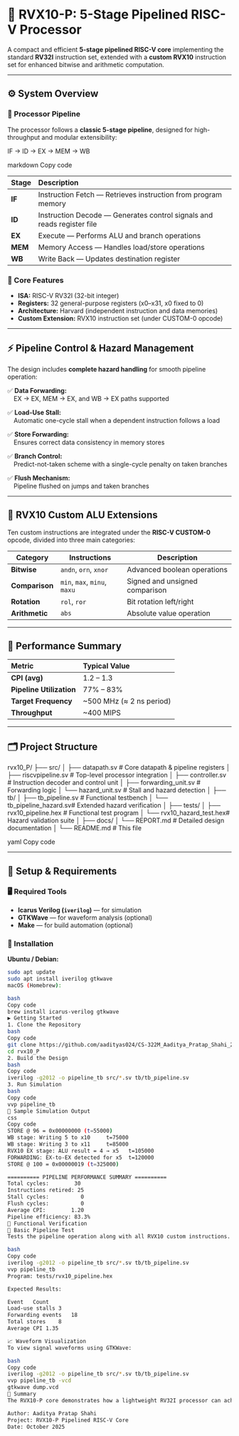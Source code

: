 # 🧠 RVX10-P: 5-Stage Pipelined RISC-V Processor

A compact and efficient **5-stage pipelined RISC-V core** implementing the standard **RV32I** instruction set, extended with a **custom RVX10** instruction set for enhanced bitwise and arithmetic computation.

---

## ⚙️ System Overview

### 🧩 Processor Pipeline
The processor follows a **classic 5-stage pipeline**, designed for high-throughput and modular extensibility:

IF → ID → EX → MEM → WB

markdown
Copy code

| Stage | Description |
|:------|:-------------|
| **IF** | Instruction Fetch — Retrieves instruction from program memory |
| **ID** | Instruction Decode — Generates control signals and reads register file |
| **EX** | Execute — Performs ALU and branch operations |
| **MEM** | Memory Access — Handles load/store operations |
| **WB** | Write Back — Updates destination register |

### 💾 Core Features
- **ISA:** RISC-V RV32I (32-bit integer)
- **Registers:** 32 general-purpose registers (x0–x31, x0 fixed to 0)
- **Architecture:** Harvard (independent instruction and data memories)
- **Custom Extension:** RVX10 instruction set (under CUSTOM-0 opcode)

---

## ⚡ Pipeline Control & Hazard Management

The design includes **complete hazard handling** for smooth pipeline operation:

✅ **Data Forwarding:**  
 EX → EX, MEM → EX, and WB → EX paths supported  

✅ **Load-Use Stall:**  
 Automatic one-cycle stall when a dependent instruction follows a load  

✅ **Store Forwarding:**  
 Ensures correct data consistency in memory stores  

✅ **Branch Control:**  
 Predict-not-taken scheme with a single-cycle penalty on taken branches  

✅ **Flush Mechanism:**  
 Pipeline flushed on jumps and taken branches  

---

## 🧮 RVX10 Custom ALU Extensions

Ten custom instructions are integrated under the **RISC-V CUSTOM-0** opcode, divided into three main categories:

| Category | Instructions | Description |
|-----------|---------------|-------------|
| **Bitwise** | `andn`, `orn`, `xnor` | Advanced boolean operations |
| **Comparison** | `min`, `max`, `minu`, `maxu` | Signed and unsigned comparison |
| **Rotation** | `rol`, `ror` | Bit rotation left/right |
| **Arithmetic** | `abs` | Absolute value operation |

---

## 🚀 Performance Summary

| Metric | Typical Value |
|:-------|:---------------|
| **CPI (avg)** | 1.2 – 1.3 |
| **Pipeline Utilization** | 77% – 83% |
| **Target Frequency** | ~500 MHz (≈ 2 ns period) |
| **Throughput** | ~400 MIPS |

---

## 🗂️ Project Structure

rvx10_P/
├── src/
│ ├── datapath.sv # Core datapath & pipeline registers
│ ├── riscvpipeline.sv # Top-level processor integration
│ ├── controller.sv # Instruction decoder and control unit
│ ├── forwarding_unit.sv # Forwarding logic
│ └── hazard_unit.sv # Stall and hazard detection
│
├── tb/
│ ├── tb_pipeline.sv # Functional testbench
│ └── tb_pipeline_hazard.sv# Extended hazard verification
│
├── tests/
│ ├── rvx10_pipeline.hex # Functional test program
│ └── rvx10_hazard_test.hex# Hazard validation suite
│
├── docs/
│ └── REPORT.md # Detailed design documentation
│
└── README.md # This file

yaml
Copy code

---

## 🔧 Setup & Requirements

### 🖥️ Required Tools
- **Icarus Verilog (`iverilog`)** — for simulation  
- **GTKWave** — for waveform analysis (optional)  
- **Make** — for build automation (optional)

### 🧱 Installation

**Ubuntu / Debian:**
```bash
sudo apt update
sudo apt install iverilog gtkwave
macOS (Homebrew):

bash
Copy code
brew install icarus-verilog gtkwave
▶️ Getting Started
1. Clone the Repository
bash
Copy code
git clone https://github.com/aadityas024/CS-322M_Aaditya_Pratap_Shahi_230102124.git
cd rvx10_P
2. Build the Design
bash
Copy code
iverilog -g2012 -o pipeline_tb src/*.sv tb/tb_pipeline.sv
3. Run Simulation
bash
Copy code
vvp pipeline_tb
🧾 Sample Simulation Output
css
Copy code
STORE @ 96 = 0x00000000 (t=55000)
WB stage: Writing 5 to x10     t=75000
WB stage: Writing 3 to x11     t=85000
RVX10 EX stage: ALU result = 4 → x5   t=105000
FORWARDING: EX-to-EX detected for x5  t=120000
STORE @ 100 = 0x00000019 (t=325000)

========== PIPELINE PERFORMANCE SUMMARY ==========
Total cycles:        30
Instructions retired: 25
Stall cycles:          0
Flush cycles:          0
Average CPI:        1.20
Pipeline efficiency: 83.3%
🧩 Functional Verification
🧪 Basic Pipeline Test
Tests the pipeline operation along with all RVX10 custom instructions.

bash
Copy code
iverilog -g2012 -o pipeline_tb src/*.sv tb/tb_pipeline.sv
vvp pipeline_tb
Program: tests/rvx10_pipeline.hex

Expected Results:

Event	Count
Load-use stalls	3
Forwarding events	18
Total stores	8
Average CPI	1.35

📈 Waveform Visualization
To view signal waveforms using GTKWave:

bash
Copy code
iverilog -g2012 -o pipeline_tb src/*.sv tb/tb_pipeline.sv
vvp pipeline_tb -vcd
gtkwave dump.vcd
🧠 Summary
The RVX10-P core demonstrates how a lightweight RV32I processor can achieve near single-cycle performance with proper forwarding, hazard handling, and carefully integrated custom ALU extensions — all while maintaining modular and synthesizable SystemVerilog design.

Author: Aaditya Pratap Shahi
Project: RVX10-P Pipelined RISC-V Core
Date: October 2025
